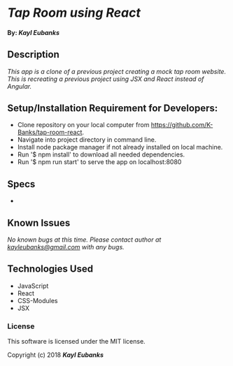# _Tap Room using React_

#### By: _**Kayl Eubanks**_

## Description

_This app is a clone of a previous project creating a mock tap room website. This is recreating a previous project using JSX and React instead of Angular._

## Setup/Installation Requirement for Developers:

* Clone repository on your local computer from https://github.com/K-Banks/tap-room-react.
* Navigate into project directory in command line.
* Install node package manager if not already installed on local machine.
* Run '$ npm install' to download all needed dependencies.
* Run '$ npm run start' to serve the app on localhost:8080

## Specs
 *

## Known Issues
_No known bugs at this time._
_Please contact author at kayleubanks@gmail.com with any bugs._

## Technologies Used

 * JavaScript
 * React
 * CSS-Modules
 * JSX

### License

This software is licensed under the MIT license.

Copyright (c) 2018 ****_Kayl Eubanks_****
